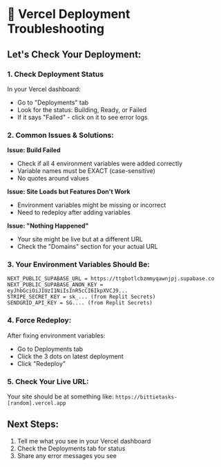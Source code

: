 # 🔧 Vercel Deployment Troubleshooting

## Let's Check Your Deployment:

### 1. Check Deployment Status
In your Vercel dashboard:
- Go to "Deployments" tab
- Look for the status: Building, Ready, or Failed
- If it says "Failed" - click on it to see error logs

### 2. Common Issues & Solutions:

**Issue: Build Failed**
- Check if all 4 environment variables were added correctly
- Variable names must be EXACT (case-sensitive)
- No quotes around values

**Issue: Site Loads but Features Don't Work**
- Environment variables might be missing or incorrect
- Need to redeploy after adding variables

**Issue: "Nothing Happened"**
- Your site might be live but at a different URL
- Check the "Domains" section for your actual URL

### 3. Your Environment Variables Should Be:
```
NEXT_PUBLIC_SUPABASE_URL = https://ttgbotlcbzmmyqawnjpj.supabase.co
NEXT_PUBLIC_SUPABASE_ANON_KEY = eyJhbGciOiJIUzI1NiIsInR5cCI6IkpXVCJ9...
STRIPE_SECRET_KEY = sk_... (from Replit Secrets)
SENDGRID_API_KEY = SG.... (from Replit Secrets)
```

### 4. Force Redeploy:
After fixing environment variables:
- Go to Deployments tab
- Click the 3 dots on latest deployment
- Click "Redeploy"

### 5. Check Your Live URL:
Your site should be at something like:
`https://bittietasks-[random].vercel.app`

## Next Steps:
1. Tell me what you see in your Vercel dashboard
2. Check the Deployments tab for status
3. Share any error messages you see